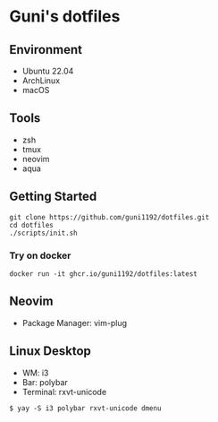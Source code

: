 # Guni's dotfiles

## Environment

- Ubuntu 22.04
- ArchLinux
- macOS

## Tools

- zsh
- tmux
- neovim
- aqua

## Getting Started

```console
git clone https://github.com/guni1192/dotfiles.git
cd dotfiles
./scripts/init.sh
```

### Try on docker

```console
docker run -it ghcr.io/guni1192/dotfiles:latest
```

## Neovim

- Package Manager: vim-plug

## Linux Desktop

- WM: i3
- Bar: polybar
- Terminal: rxvt-unicode

```console
$ yay -S i3 polybar rxvt-unicode dmenu
```
